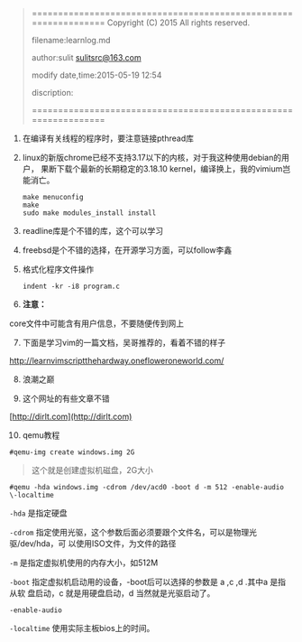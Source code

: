 > ================================================================
>    Copyright (C) 2015 All rights reserved.
>
>    filename:learnlog.md
>
>    author:sulit sulitsrc@163.com
>
>    modify date,time:2015-05-19 12:54
>
>    discription:
>
> ================================================================

1. 在编译有关线程的程序时，要注意链接pthread库

2. linux的新版chrome已经不支持3.17以下的内核，对于我这种使用debian的用户，
果断下载个最新的长期稳定的3.18.10 kernel，编译换上，我的vimium岂能消亡。

	```
	make menuconfig
	make
	sudo make modules_install install
	```

3. readline库是个不错的库，这个可以学习

4. freebsd是个不错的选择，在开源学习方面，可以follow李鑫

5. 格式化程序文件操作

	```
	indent -kr -i8 program.c
	```

6. **注意：**

  core文件中可能含有用户信息，不要随便传到网上

7. 下面是学习vim的一篇文档，吴哥推荐的，看着不错的样子

  http://learnvimscriptthehardway.onefloweroneworld.com/

8. 浪潮之巅

9. 这个网址的有些文章不错

[http://dirlt.com](http://dirlt.com)

10. qemu教程

`#qemu-img create windows.img 2G`

> 这个就是创建虚拟机磁盘，2G大小

`#qemu -hda windows.img -cdrom /dev/acd0 -boot d -m 512 -enable-audio
\-localtime`

`-hda` 是指定硬盘

`-cdrom` 指定使用光驱，这个参数后面必须要跟个文件名，可以是物理光驱/dev/hda，可
以使用ISO文件，为文件的路径

`-m` 是指定虚拟机使用的内存大小，如512M

`-boot` 指定虚拟机启动用的设备，-boot后可以选择的参数是 a ,c ,d .其中a 是指从软
盘启动，c 就是用硬盘启动，d 当然就是光驱启动了。

`-enable-audio`

`-localtime` 使用实际主板bios上的时间。
